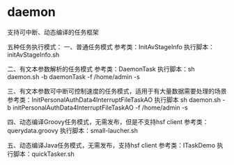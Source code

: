 daemon
======

支持可中断、动态编译的任务框架

五种任务执行模式：
一、普通任务模式
参考类：InitAvStageInfo
执行脚本：initAvStageInfo.sh

二、有文本参数解析的任务模式
参考类：DaemonTask
执行脚本：sh daemon.sh -b daemonTask -f /home/admin -s

三、有文本参数可中断可控制速度的任务模式，适用于有大量数据需要处理的场景
参考类：InitPersonalAuthData4InterruptFileTaskAO
执行脚本 sh daemon.sh -b initPersonalAuthData4InterruptFileTaskAO -f /home/admin -s

四、动态编译Groovy任务模式，无需发布，但是不支持hsf client
参考类：querydata.groovy
执行脚本：small-laucher.sh

五、动态编译Java任务模式，无需发布，支持hsf client
参考类：ITaskDemo
执行脚本：quickTasker.sh
